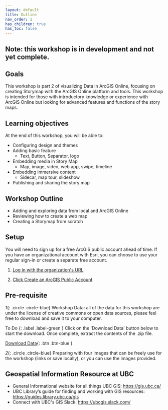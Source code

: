 ```yaml
---
layout: default
title: Outline
nav_order: 1
has_children: true
has_toc: false
---
```


## Note: this workshop is in development and not yet complete.
## Goals

This workshop is part 2 of visualizing Data in ArcGIS Online, focusing on creating Storymap with the ArcGIS Online platform and tools. This workshop is intended for those with introductory knowledge or experience with ArcGIS Online but looking for advanced features and functions of the story maps. 

## Learning objectives

At the end of this workshop, you will be able to:
- Configuring design and themes
- Adding basic feature 
    - Text, Button, Separator, logo
- Embedding media in Story Map
    - Map, image, video, web app, swipe, timeline
- Embedding immersive content
    - Sidecar, map tour, slideshow
- Publishing and sharing the story map

## Workshop Outline

- Adding and exploring data from local and ArcGIS Online
- Reviewing how to create a web map
- Creating a Storymap from scratch

## Setup

You will need to sign up for a free ArcGIS public account ahead of time. If you have an organizational account with Esri, you can choose to use your regular sign-in or create a separate free account.

1. [Log in with the organization's URL](gis-ArcGIS-Storymap/setup_url)

2. [Click Create an ArcGIS Public Account](gis-ArcGIS-Storymap/setup_public)

## Pre-requisite


*1*{: .circle .circle-blue} Workshop Data: all of the data for this workshop are under the license of creative commons or open data sources, please feel free to download and save it to your computer.

To Do
{: .label .label-green }
Click on the 'Download Data' button below to start the download. Once complete, extract the contents of the .zip file.

[Download Data](/content/Downloads.zip){: .btn .btn-blue }

*2*{: .circle .circle-blue} Preparing with four images that can be freely use for the workshop (links or save locally), or you can use the images provided.



## Geospatial Information Resource at UBC
- General Informational website for all things UBC GIS: <https://gis.ubc.ca/>
- UBC Library’s guide for finding and working with GIS resources: <https://guides.library.ubc.ca/gis>
- Connect with UBC's GIS Slack: <https://ubcgis.slack.com/>
